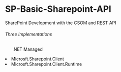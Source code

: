 # SP-Basic-Sharepoint-API
SharePoint Development with the CSOM and REST API

<h6>Three Implementations</h6>

<ul>.NET Managed</ul>
<li>Microsft.Sharepoint.Client</li>
<li>Microsft.Sharepoint.Client.Runtime</li>


